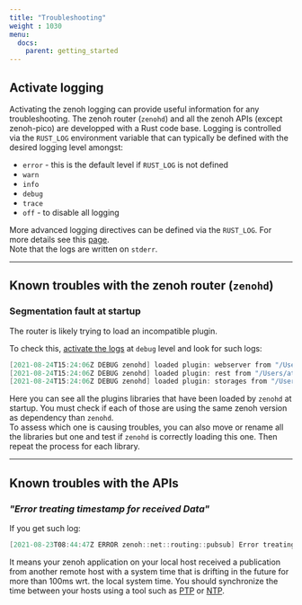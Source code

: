 ```yaml
---
title: "Troubleshooting"
weight : 1030
menu:
  docs:
    parent: getting_started
---
```


## Activate logging

Activating the zenoh logging can provide useful information for any troubleshooting. The zenoh router (`zenohd`) and all the zenoh APIs (except zenoh-pico) are developped with a Rust code base. Logging is controlled via the `RUST_LOG` environment variable that can typically be defined with the desired logging level amongst:
 - `error` - this is the default level if `RUST_LOG` is not defined
 - `warn`
 - `info`
 - `debug`
 - `trace`
 - `off` - to disable all logging

More advanced logging directives can be defined via the `RUST_LOG`. For more details see this [page](https://docs.rs/env_logger/latest/env_logger/#enabling-logging).  
Note that the logs are written on `stderr`.

------
## Known troubles with the zenoh router (`zenohd`)

### Segmentation fault at startup

The router is likely trying to load an incompatible plugin.

To check this, [activate the logs](#activate_logging) at `debug` level and look for such logs:
```C#
[2021-08-24T15:24:06Z DEBUG zenohd] loaded plugin: webserver from "/Users/ato/.zenoh/lib/libzplugin_webserver.dylib"
[2021-08-24T15:24:06Z DEBUG zenohd] loaded plugin: rest from "/Users/ato/eclipse-zenoh/zenoh/target/debug/libzplugin_rest.dylib"
[2021-08-24T15:24:06Z DEBUG zenohd] loaded plugin: storages from "/Users/ato/eclipse-zenoh/zenoh/infra/zenoh/target/debug/libzplugin_storages.dylib"
```
Here you can see all the plugins libraries that have been loaded by `zenohd` at startup. You must check if each of those are using the same zenoh version as dependency than `zenohd`.  
To assess which one is causing troubles, you can also move or rename all the libraries but one and test if `zenohd` is correctly loading this one. Then repeat the process for each library.


------
## Known troubles with the APIs

### _"Error treating timestamp for received Data"_

If you get such log:
```C#
[2021-08-23T08:44:47Z ERROR zenoh::net::routing::pubsub] Error treating timestamp for received Data (incoming timestamp from E74B6FF3D82D49BEA11B8F1BD0AC4C7A exceeding delta 100ms is rejected: 2021-08-23T08:44:47.299498897Z vs. now: 2021-08-23T08:44:47.069513846Z): drop it!
```

It means your zenoh application on your local host received a publication from another remote host with a system time that is drifting in the future for more than 100ms wrt. the local system time. You should synchronize the time between your hosts using a tool such as [PTP](http://linuxptp.sourceforge.net/) or [NTP](http://www.ntp.org/).
